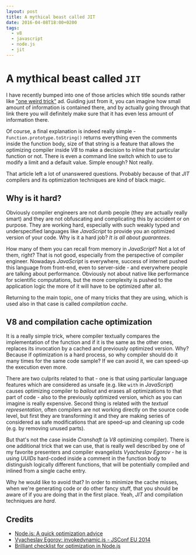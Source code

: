 ```yaml
---
layout: post
title: A mythical beast called JIT
date: 2016-04-08T18:00+0200
tags:
  - v8
  - javascript
  - node.js
  - jit
---
```


# A mythical beast called `JIT`

I have recently bumped into one of those articles which title sounds rather like ["one weird trick"](https://top.fse.guru/nodejs-a-quick-optimization-advice-7353b820c92e) ad. Guiding just from it, you can imagine how small amount of information is contained there, and by actually going through that link there you will definitely make sure that it has even less amount of information there.

Of course, a final explanation is indeed really simple - `Function.prototype.toString()` returns everything even the comments inside the function body, size of that string is a feature that allows the optimizing compiler inside *V8* to make a decision to inline that particular function or not. There is even a command line switch which to use to modify a limit and a default value. Simple enough? Not really.

That article left a lot of unanswered questions. Probably because of that *JIT* compilers and its optimization techniques are kind of black magic.

## Why is it hard?

Obviously compiler engineers are not dumb people (they are actually really smart) and they are not obfuscating and complicating this by accident or on purpose. They are working hard, especially with such weakly typed and underspecified languages like *JavaScript* to provide you an optimized version of your code. Why is it a hard job? *It is all about guarantees*.

How many of them you can recall from memory in *JavaScript*? Not a lot of them, right? That is not good, especially from the perspective of compiler engineer. Nowadays *JavaScript* is everywhere, success of internet pushed this language from front-end, even to server-side - and everywhere people are talking about performance. Obviously not about native like performance for scientific computations, but the more complexity is pushed to the application logic the more of it will have to be optimized after all.

Returning to the main topic, one of many tricks that they are using, which is used also in that case is called *compilation cache*.

## V8 and compilation cache optimization

It is a really simple trick, where compiler textually compares the implementation of the function and if it is the same as the other ones, replaces its invocation by a cached and previously optimized version. Why? Because if optimization is a hard process, so why compiler should do it many times for the same code sample? If we can avoid it, we can speed-up the execution even more.

There are two culprits related to that - one is that using particular language features which are considered as unsafe (e.g. like `with` in *JavaScript*) causes optimizing compiler to *bailout* and erases all optimizations to that part of code - also to the previously optimized version, which as you can imagine is really expensive. Second thing is related with the *textual representation*, often compilers are not working directly on the source code level, but first they are transforming it and they are making series of considered as safe modifications that are speed-up and cleaning up code (e.g. by removing unused parts).

But that's not the case inside *Cranshaft* (a *V8* optimizing compiler). There is one additional trick that we can use, that is really well described by one of my favorite presenters and compiler evangelists *Vyacheslav Egorov* - he is using *UUIDs* hard-coded inside a comment in the function body to distinguish logically different functions, that will be potentially compiled and inlined from a single cache entry.

Why he would like to avoid that? In order to minimize the cache misses, when we're generating code or do other fancy stuff, that you should be aware of if you are doing that in the first place. Yeah, *JIT* and compilation techniques are *hard*.

## Credits

- [Node.js: A quick optimization advice](https://top.fse.guru/nodejs-a-quick-optimization-advice-7353b820c92e)
- [Vyacheslav Egorov: invokedynamic.js - JSConf EU 2014](https://youtu.be/YOHBZactXus?t=515)
- [Brilliant checklist for optimization in Node.js](http://mrale.ph/blog/2011/12/18/v8-optimization-checklist.html)
